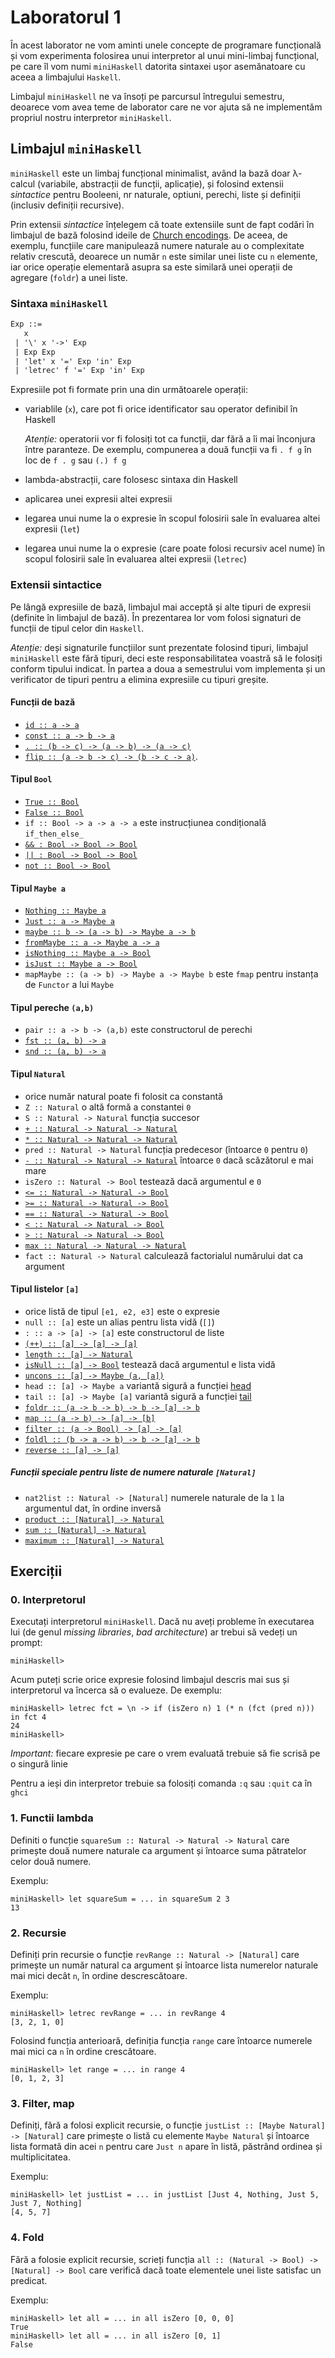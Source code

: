 # Laboratorul 1

În acest laborator ne vom aminti unele concepte de programare funcțională și
vom experimenta folosirea unui interpretor al unui mini-limbaj funcțional,
pe care îl vom numi `miniHaskell` datorita sintaxei ușor asemănatoare cu aceea
a limbajului `Haskell`.

Limbajul `miniHaskell` ne va însoți pe parcursul întregului semestru, deoarece
vom avea teme de laborator care ne vor ajuta să ne implementăm propriul nostru
interpretor `miniHaskell`.

## Limbajul `miniHaskell`

`miniHaskell` este un limbaj funcțional minimalist, având la bază doar λ-calcul
(variabile, abstracții de funcții, aplicație), și folosind extensii _sintactice_
pentru Booleeni, nr naturale, optiuni, perechi, liste și definiții (inclusiv
definiții recursive).

Prin extensii _sintactice_ înțelegem că toate extensiile sunt de fapt codări în
limbajul de bază folosind ideile de [Church encodings](https://en.wikipedia.org/wiki/Church_encoding).
De aceea, de exemplu, funcțiile care manipulează numere naturale au
o complexitate relativ crescută, deoarece un număr `n` este similar unei liste
cu `n` elemente, iar orice operație elementară asupra sa este similară unei
operații de agregare (`foldr`) a unei liste.

### Sintaxa `miniHaskell`

```yacc
Exp ::=
   x
 | '\' x '->' Exp
 | Exp Exp
 | 'let' x '=' Exp 'in' Exp
 | 'letrec' f '=' Exp 'in' Exp
```

Expresiile pot fi formate prin una din următoarele operații:

- variablile (`x`), care pot fi orice identificator sau operator definibil
  în Haskell

  *Atenție:* operatorii vor fi folosiți tot ca funcții, dar fără a îi mai înconjura între paranteze. De exemplu, 
  compunerea a două funcții va fi `. f g`
  în loc de `f . g` sau `(.) f g`
- lambda-abstracții, care folosesc sintaxa din Haskell
- aplicarea unei expresii altei expresii
- legarea unui nume la o expresie în scopul folosirii sale în evaluarea altei
  expresii (`let`)
- legarea unui nume la o expresie (care poate folosi recursiv acel nume)
  în scopul folosirii sale în evaluarea altei expresii (`letrec`)

### Extensii sintactice

Pe lângă expresiile de bază, limbajul mai acceptă și alte tipuri de expresii
(definite în limbajul de bază).
În prezentarea lor vom folosi signaturi de funcții de tipul celor din `Haskell`.

*Atenție:* deși signaturile funcțiilor sunt prezentate folosind tipuri,
limbajul `miniHaskell` este fără tipuri, deci este responsabilitatea voastră
să le folosiți conform tipului indicat.
În partea a doua a semestrului vom implementa și un verificator de tipuri
pentru a elimina expresiile cu tipuri greșite.

#### Funcții de bază

- [`id :: a -> a`](https://hackage.haskell.org/package/base-4.17.0.0/docs/Prelude.html#v:id)
- [`const :: a -> b -> a`](https://hackage.haskell.org/package/base-4.17.0.0/docs/Prelude.html#v:const)
- [`. :: (b -> c) -> (a -> b) -> (a -> c)`](https://hackage.haskell.org/package/base-4.17.0.0/docs/Prelude.html#v:.)
- [`flip :: (a -> b -> c) -> (b -> c -> a)`](https://hackage.haskell.org/package/base-4.17.0.0/docs/Prelude.html#v:flip).


#### Tipul `Bool`

- [`True :: Bool`](https://hackage.haskell.org/package/base-4.17.0.0/docs/Prelude.html#v:True)
- [`False :: Bool`](https://hackage.haskell.org/package/base-4.17.0.0/docs/Prelude.html#v:False)
- `if :: Bool -> a -> a -> a` este instrucțiunea condițională `if_then_else_`
- [`&& : Bool -> Bool -> Bool`](https://hackage.haskell.org/package/base-4.17.0.0/docs/Prelude.html#v:-38--38-)
- [`|| : Bool -> Bool -> Bool`](https://hackage.haskell.org/package/base-4.17.0.0/docs/Prelude.html#v:-124--124-)
- [`not :: Bool -> Bool`](https://hackage.haskell.org/package/base-4.17.0.0/docs/Prelude.html#v:not)

#### Tipul `Maybe a`

- [`Nothing :: Maybe a`](https://hackage.haskell.org/package/base-4.17.0.0/docs/Prelude.html#v:Nothing)
- [`Just :: a -> Maybe a`](https://hackage.haskell.org/package/base-4.17.0.0/docs/Prelude.html#v:Just)
- [`maybe :: b -> (a -> b) -> Maybe a -> b`](https://hackage.haskell.org/package/base-4.17.0.0/docs/Prelude.html#v:maybe)
- [`fromMaybe :: a -> Maybe a -> a`](https://hackage.haskell.org/package/base-4.17.0.0/docs/Data-Maybe.html#v:fromMaybe)
- [`isNothing :: Maybe a -> Bool`](https://hackage.haskell.org/package/base/docs/Data-Maybe.html#v:isNothing)
- [`isJust :: Maybe a -> Bool`](https://hackage.haskell.org/package/base/docs/Data-Maybe.html#v:isJust)
- `mapMaybe :: (a -> b) -> Maybe a -> Maybe b` este `fmap` pentru instanța de `Functor` a lui `Maybe`

#### Tipul pereche `(a,b)`

- `pair :: a -> b -> (a,b)` este constructorul de perechi
- [`fst :: (a, b) -> a`](https://hackage.haskell.org/package/base/docs/Prelude.html#v:fst)
- [`snd :: (a, b) -> a`](https://hackage.haskell.org/package/base/docs/Prelude.html#v:snd)

#### Tipul `Natural`

- orice număr natural poate fi folosit ca constantă
- `Z :: Natural` o altă formă a constantei `0`
- `S :: Natural -> Natural` funcția succesor
- [`+ :: Natural -> Natural -> Natural`](https://hackage.haskell.org/package/base/docs/Prelude.html#v:-43-)
- [`* :: Natural -> Natural -> Natural`](https://hackage.haskell.org/package/base/docs/Prelude.html#v:-42-)
- `pred :: Natural -> Natural` funcția predecesor (întoarce `0` pentru `0`)
- [`- :: Natural -> Natural -> Natural`](https://hackage.haskell.org/package/base/docs/Prelude.html#v:-45-)  întoarce `0` dacă scăzătorul e mai mare
- `isZero :: Natural -> Bool` testează dacă argumentul e `0`
- [`<= :: Natural -> Natural -> Bool`](https://hackage.haskell.org/package/base/docs/Prelude.html#v:-60--61-)
- [`>= :: Natural -> Natural -> Bool`](https://hackage.haskell.org/package/base/docs/Prelude.html#v:-62--61-)
- [`== :: Natural -> Natural -> Bool`](https://hackage.haskell.org/package/base/docs/Prelude.html#v:-61--61-)
- [`< :: Natural -> Natural -> Bool`](https://hackage.haskell.org/package/base/docs/Prelude.html#v:-60-)
- [`> :: Natural -> Natural -> Bool`](https://hackage.haskell.org/package/base/docs/Prelude.html#v:-62-)
- [`max :: Natural -> Natural -> Natural`](https://hackage.haskell.org/package/base/docs/Prelude.html#v:max)
- `fact :: Natural -> Natural` calculează factorialul numărului dat ca argument

#### Tipul listelor `[a]`

- orice listă de tipul `[e1, e2, e3]` este o expresie
- `null :: [a]` este un alias pentru lista vidă (`[]`)
- `: :: a -> [a] -> [a]` este constructorul de liste
- [`(++) :: [a] -> [a] -> [a]`](https://hackage.haskell.org/package/base/docs/Prelude.html#v:-43--43-)
- [`length :: [a] -> Natural`](https://hackage.haskell.org/package/base/docs/Prelude.html#v:length)
- [`isNull :: [a] -> Bool`](https://hackage.haskell.org/package/base/docs/Prelude.html#v:null) testează dacă argumentul e lista vidă
- [`uncons :: [a] -> Maybe (a, [a])`](https://hackage.haskell.org/package/base/docs/Data-List.html#v:uncons)
- `head :: [a] -> Maybe a` variantă sigură a funcției [head](https://hackage.haskell.org/package/base/docs/Prelude.html#v:head)
- `tail :: [a] -> Maybe [a]` variantă sigură a funcției [tail](https://hackage.haskell.org/package/base/docs/Prelude.html#v:tail)
- [`foldr :: (a -> b -> b) -> b -> [a] -> b`](https://hackage.haskell.org/package/base/docs/GHC-Base.html#v:foldr)
- [`map :: (a -> b) -> [a] -> [b]`](https://hackage.haskell.org/package/base/docs/Prelude.html#v:map)
- [`filter :: (a -> Bool) -> [a] -> [a]`](https://hackage.haskell.org/package/base/docs/Prelude.html#v:filter)
- [`foldl :: (b -> a -> b) -> b -> [a] -> b`](https://hackage.haskell.org/package/base/docs/GHC-List.html#v:foldl)
- [`reverse :: [a] -> [a]`](https://hackage.haskell.org/package/base-4.17.0.0/docs/Prelude.html#v:reverse)

##### Funcții speciale pentru liste de numere naturale `[Natural]`

- `nat2list :: Natural -> [Natural]` numerele naturale de la `1` la argumentul dat, în ordine inversă  
- [`product :: [Natural] -> Natural`](https://hackage.haskell.org/package/base/docs/GHC-List.html#v:product)
- [`sum :: [Natural] -> Natural`](https://hackage.haskell.org/package/base/docs/GHC-List.html#v:sum)
- [`maximum :: [Natural] -> Natural`](https://hackage.haskell.org/package/base/docs/GHC-List.html#v:maximum)

## Exerciții

### 0. Interpretorul

Executați interpretorul `miniHaskell`. Dacă nu aveți probleme în executarea lui
(de genul _missing libraries_, _bad architecture_) ar trebui să vedeți un prompt:
```
miniHaskell>
```

Acum puteți scrie orice expresie folosind limbajul descris mai sus și interpretorul va încerca să o evalueze. De exemplu:
```
miniHaskell> letrec fct = \n -> if (isZero n) 1 (* n (fct (pred n))) in fct 4
24
miniHaskell>
```

*Important:* fiecare expresie pe care o vrem evaluată trebuie să fie scrisă pe o singură linie

Pentru a ieși din interpretor trebuie sa folosiți comanda `:q` sau `:quit` ca în `ghci`

### 1. Functii lambda
Definiti o funcție `squareSum :: Natural -> Natural -> Natural` care primește două numere naturale ca argument și întoarce suma pătratelor celor două numere.

Exemplu:
```
miniHaskell> let squareSum = ... in squareSum 2 3
13
```

### 2. Recursie 
Definiți prin recursie o funcție `revRange :: Natural -> [Natural]` care primește un număr natural ca argument și întoarce lista numerelor naturale mai mici decât `n`,
în ordine descrescătoare.

Exemplu: 
```
miniHaskell> letrec revRange = ... in revRange 4 
[3, 2, 1, 0]
```
Folosind funcția anterioară, definiția funcția `range` care întoarce numerele mai mici ca `n` în ordine crescătoare. 
```
miniHaskell> let range = ... in range 4 
[0, 1, 2, 3]
```

### 3. Filter, map 
Definiți, fără a folosi explicit recursie, o funcție `justList :: [Maybe Natural] -> [Natural]` care primește o listă cu elemente `Maybe Natural` și întoarce lista formată din acei `n`
pentru care `Just n` apare în listă, păstrând ordinea și multiplicitatea. 

Exemplu: 
```
miniHaskell> let justList = ... in justList [Just 4, Nothing, Just 5, Just 7, Nothing]
[4, 5, 7]
```

### 4. Fold
Fără a folosie explicit recursie, scrieți funcția `all :: (Natural -> Bool) -> [Natural] -> Bool` care verifică dacă toate elementele unei liste satisfac un predicat.

Exemplu: 
```
miniHaskell> let all = ... in all isZero [0, 0, 0]
True 
miniHaskell> let all = ... in all isZero [0, 1]
False
```
